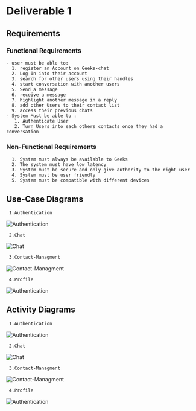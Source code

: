 # Deliverable 1

## Requirements
### Functional Requirements
    - user must be able to: 
      1. register an Account on Geeks-chat
      2. Log In into their account
      3. search for other users using their handles
      4. start conversation with another users
      5. Send a message
      6. receive a message
      7. highlight another message in a reply
      8. add other Users to their contact list
      9. access their previous chats
    - System Must be able to :
       1. Authenticate User
       2. Turn Users into each others contacts once they had a conversation

### Non-Functional Requirements
      1. System must always be available to Geeks
      2. The system must have low latency
      3. System must be secure and only give authority to the right user
      4. System must be user friendly
      5. System must be compatible with different devices

## Use-Case Diagrams
     1.Authentication
![Authentication](UsecaseDiagrams/Authentication.drawio.svg)

     2.Chat
![Chat](UsecaseDiagrams/Chat.drawio.svg)

     3.Contact-Managment
![Contact-Managment](UsecaseDiagrams/Contact-managment.drawio.svg)

     4.Profile
![Authentication](UsecaseDiagrams/Profile.drawio.svg)

## Activity Diagrams
     1.Authentication
![Authentication](ActivityDiagrams/Authentication.drawio.svg)

     2.Chat
![Chat](ActivityDiagrams/Chat.drawio.svg)

     3.Contact-Managment
![Contact-Managment](ActivityDiagrams/Contact-managment.drawio.svg)

     4.Profile
![Authentication](ActivityDiagrams/Profile.drawio.svg)
   
            

